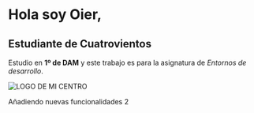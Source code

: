 # Hola soy Oier,

## Estudiante de Cuatrovientos

Estudio en **1º de DAM** y este trabajo es para la asignatura de _Entornos de desarrollo_.

![LOGO DE MI CENTRO](./img/logo-cuatrovientos-2-1.png)

Añadiendo nuevas funcionalidades 2
